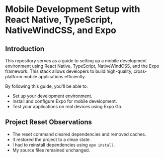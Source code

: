 # Mobile Development Setup with React Native, TypeScript, NativeWindCSS, and Expo

## Introduction

This repository serves as a guide to setting up a mobile development environment using React Native, TypeScript, NativeWindCSS, and the Expo framework. This stack allows developers to build high-quality, cross-platform mobile applications efficiently.

By following this guide, you'll be able to:

- Set up your development environment.
- Install and configure Expo for mobile development.
- Test your applications on real devices using Expo Go.

## Project Reset Observations

- The reset command cleared dependencies and removed caches.
- It restored the project to a clean state.
- I had to reinstall dependencies using `npm install`.
- My source files remained unchanged.
